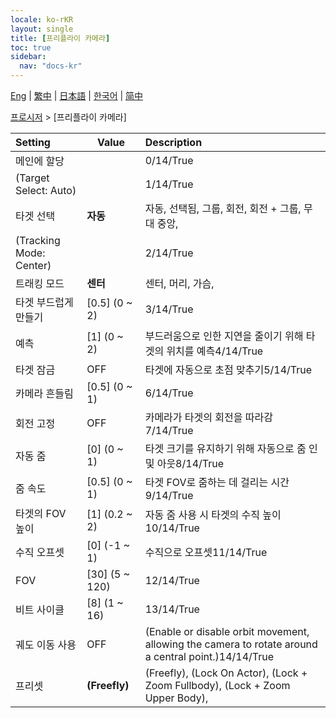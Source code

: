 ```yaml
---
locale: ko-rKR
layout: single
title: [프리플라이 카메라]
toc: true
sidebar:
  nav: "docs-kr"
---
```

[Eng](/dancexr/menu/2025.4/motion/freefly_cam) | [繁中](/tw/dancexr/menu/2025.4/motion/freefly_cam) | [日本語](/jp/dancexr/menu/2025.4/motion/freefly_cam) | [한국어](/kr/dancexr/menu/2025.4/motion/freefly_cam) | [简中](/zh/dancexr/menu/2025.4/motion/freefly_cam)

[프로시저](../menu#프로시저) > [프리플라이 카메라]



| Setting | Value | Description |
| :--- | --- | :--- |
| 메인에 할당 || 0/14/True
| (Target Select: Auto) || 1/14/True
| 타겟 선택 | **자동** | 자동, 선택됨, 그룹, 회전, 회전 + 그룹, 무대 중앙,  |
| (Tracking Mode: Center) || 2/14/True
| 트래킹 모드 | **센터** | 센터, 머리, 가슴,  |
| 타겟 부드럽게 만들기 | [0.5] (0 ~ 2) | 3/14/True
| 예측 | [1] (0 ~ 2) | 부드러움으로 인한 지연을 줄이기 위해 타겟의 위치를 예측4/14/True
| 타겟 잠금 | OFF | 타겟에 자동으로 초점 맞추기5/14/True
| 카메라 흔들림 | [0.5] (0 ~ 1) | 6/14/True
| 회전 고정 | OFF | 카메라가 타겟의 회전을 따라감7/14/True
| 자동 줌 | [0] (0 ~ 1) | 타겟 크기를 유지하기 위해 자동으로 줌 인 및 아웃8/14/True
| 줌 속도 | [0.5] (0 ~ 1) | 타겟 FOV로 줌하는 데 걸리는 시간9/14/True
| 타겟의 FOV 높이 | [1] (0.2 ~ 2) | 자동 줌 사용 시 타겟의 수직 높이10/14/True
| 수직 오프셋 | [0] (-1 ~ 1) | 수직으로 오프셋11/14/True
| FOV | [30] (5 ~ 120) | 12/14/True
| 비트 사이클 | [8] (1 ~ 16) | 13/14/True
| 궤도 이동 사용 | OFF | (Enable or disable orbit movement, allowing the camera to rotate around a central point.)14/14/True
| 프리셋 | **(Freefly)** | (Freefly), (Lock On Actor), (Lock + Zoom Fullbody), (Lock + Zoom Upper Body),  |
